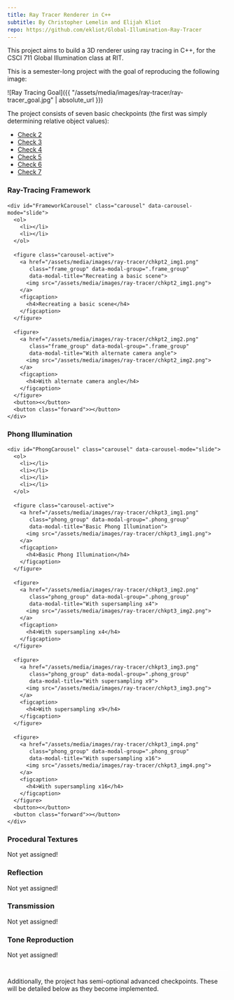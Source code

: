 ```yaml
---
title: Ray Tracer Renderer in C++
subtitle: By Christopher Lemelin and Elijah Kliot
repo: https://github.com/ekliot/Global-Illumination-Ray-Tracer
---
```


This project aims to build a 3D renderer using ray tracing in C++, for the CSCI 711 Global Illumination class at RIT.

This is a semester-long project with the goal of reproducing the following image:

![Ray Tracing Goal]({{ "/assets/media/images/ray-tracer/ray-tracer_goal.jpg" | absolute_url }})

The project consists of seven basic checkpoints (the first was simply determining relative object values):

<div style="border-bottom: 1px solid white; padding-bottom: 1em;" class="tabs" data-tabs>
  <ul>
    <li><a href="">Check 2</a></li>
    <li><a href="">Check 3</a></li>
    <li><a href="">Check 4</a></li>
    <li><a href="">Check 5</a></li>
    <li><a href="">Check 6</a></li>
    <li><a href="">Check 7</a></li>
  </ul>
  <section>
    <h3>Ray-Tracing Framework</h3>

    <div id="FrameworkCarousel" class="carousel" data-carousel-mode="slide">
      <ol>
        <li></li>
        <li></li>
      </ol>

      <figure class="carousel-active">
        <a href="/assets/media/images/ray-tracer/chkpt2_img1.png"
           class="frame_group" data-modal-group=".frame_group"
           data-modal-title="Recreating a basic scene">
          <img src="/assets/media/images/ray-tracer/chkpt2_img1.png">
        </a>
        <figcaption>
          <h4>Recreating a basic scene</h4>
        </figcaption>
      </figure>

      <figure>
        <a href="/assets/media/images/ray-tracer/chkpt2_img2.png"
           class="frame_group" data-modal-group=".frame_group"
           data-modal-title="With alternate camera angle">
          <img src="/assets/media/images/ray-tracer/chkpt2_img2.png">
        </a>
        <figcaption>
          <h4>With alternate camera angle</h4>
        </figcaption>
      </figure>
      <button><</button>
      <button class="forward">></button>
    </div>
  </section>

  <section>
    <h3>Phong Illumination</h3>

    <div id="PhongCarousel" class="carousel" data-carousel-mode="slide">
      <ol>
        <li></li>
        <li></li>
        <li></li>
        <li></li>
      </ol>

      <figure class="carousel-active">
        <a href="/assets/media/images/ray-tracer/chkpt3_img1.png"
           class="phong_group" data-modal-group=".phong_group"
           data-modal-title="Basic Phong Illumination">
          <img src="/assets/media/images/ray-tracer/chkpt3_img1.png">
        </a>
        <figcaption>
          <h4>Basic Phong Illumination</h4>
        </figcaption>
      </figure>

      <figure>
        <a href="/assets/media/images/ray-tracer/chkpt3_img2.png"
           class="phong_group" data-modal-group=".phong_group"
           data-modal-title="With supersampling x4">
          <img src="/assets/media/images/ray-tracer/chkpt3_img2.png">
        </a>
        <figcaption>
          <h4>With supersampling x4</h4>
        </figcaption>
      </figure>

      <figure>
        <a href="/assets/media/images/ray-tracer/chkpt3_img3.png"
           class="phong_group" data-modal-group=".phong_group"
           data-modal-title="With supersampling x9">
          <img src="/assets/media/images/ray-tracer/chkpt3_img3.png">
        </a>
        <figcaption>
          <h4>With supersampling x9</h4>
        </figcaption>
      </figure>

      <figure>
        <a href="/assets/media/images/ray-tracer/chkpt3_img4.png"
           class="phong_group" data-modal-group=".phong_group"
           data-modal-title="With supersampling x16">
          <img src="/assets/media/images/ray-tracer/chkpt3_img4.png">
        </a>
        <figcaption>
          <h4>With supersampling x16</h4>
        </figcaption>
      </figure>
      <button><</button>
      <button class="forward">></button>
    </div>
  </section>

  <section>
    <h3>Procedural Textures</h3>
    <p>Not yet assigned!</p>
  </section>

  <section>
    <h3>Reflection</h3>
    <p>Not yet assigned!</p>
  </section>

  <section>
    <h3>Transmission</h3>
    <p>Not yet assigned!</p>
  </section>

  <section>
    <h3>Tone Reproduction</h3>
    <p>Not yet assigned!</p>
  </section>
</div>

Additionally, the project has semi-optional advanced checkpoints. These will be detailed below as they become implemented.
